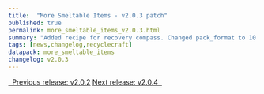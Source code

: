 ```yaml
---
title:  "More Smeltable Items - v2.0.3 patch"
published: true
permalink: more_smeltable_items_v2.0.3.html
summary: "Added recipe for recovery compass. Changed pack_format to 10."
tags: [news,changelog,recyclecraft]
datapack: more_smeltable_items
changelog: v2.0.3
---
```


<div class="btn-group">
    <a href="more_smeltable_items_v2.0.2.html" role="button" class="btn btn-primary"><i class="fa fa-caret-left"></i>&nbsp; Previous release: v2.0.2</a>
    <a href="more_smeltable_items_v2.0.4.html" role="button" class="btn btn-primary">Next release: v2.0.4 &nbsp;<i class="fa fa-caret-right"></i></a>
</div>